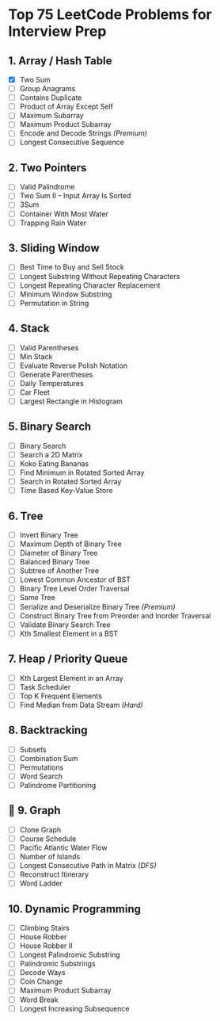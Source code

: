 # Top 75 LeetCode Problems for Interview Prep

## 1. Array / Hash Table
- [x] Two Sum  
- [ ] Group Anagrams  
- [ ] Contains Duplicate  
- [ ] Product of Array Except Self  
- [ ] Maximum Subarray  
- [ ] Maximum Product Subarray  
- [ ] Encode and Decode Strings *(Premium)*  
- [ ] Longest Consecutive Sequence  

## 2. Two Pointers
- [ ] Valid Palindrome  
- [ ] Two Sum II – Input Array Is Sorted  
- [ ] 3Sum  
- [ ] Container With Most Water  
- [ ] Trapping Rain Water  

## 3. Sliding Window
- [ ] Best Time to Buy and Sell Stock  
- [ ] Longest Substring Without Repeating Characters  
- [ ] Longest Repeating Character Replacement  
- [ ] Minimum Window Substring  
- [ ] Permutation in String  

## 4. Stack
- [ ] Valid Parentheses  
- [ ] Min Stack  
- [ ] Evaluate Reverse Polish Notation  
- [ ] Generate Parentheses  
- [ ] Daily Temperatures  
- [ ] Car Fleet  
- [ ] Largest Rectangle in Histogram  

## 5. Binary Search
- [ ] Binary Search  
- [ ] Search a 2D Matrix  
- [ ] Koko Eating Bananas  
- [ ] Find Minimum in Rotated Sorted Array  
- [ ] Search in Rotated Sorted Array  
- [ ] Time Based Key-Value Store  

## 6. Tree
- [ ] Invert Binary Tree  
- [ ] Maximum Depth of Binary Tree  
- [ ] Diameter of Binary Tree  
- [ ] Balanced Binary Tree  
- [ ] Subtree of Another Tree  
- [ ] Lowest Common Ancestor of BST  
- [ ] Binary Tree Level Order Traversal  
- [ ] Same Tree  
- [ ] Serialize and Deserialize Binary Tree *(Premium)*  
- [ ] Construct Binary Tree from Preorder and Inorder Traversal  
- [ ] Validate Binary Search Tree  
- [ ] Kth Smallest Element in a BST  

## 7. Heap / Priority Queue
- [ ] Kth Largest Element in an Array  
- [ ] Task Scheduler  
- [ ] Top K Frequent Elements  
- [ ] Find Median from Data Stream *(Hard)*  

## 8. Backtracking
- [ ] Subsets  
- [ ] Combination Sum  
- [ ] Permutations  
- [ ] Word Search  
- [ ] Palindrome Partitioning  

## 🧩 9. Graph
- [ ] Clone Graph  
- [ ] Course Schedule  
- [ ] Pacific Atlantic Water Flow  
- [ ] Number of Islands  
- [ ] Longest Consecutive Path in Matrix *(DFS)*  
- [ ] Reconstruct Itinerary  
- [ ] Word Ladder  

## 10. Dynamic Programming
- [ ] Climbing Stairs  
- [ ] House Robber  
- [ ] House Robber II  
- [ ] Longest Palindromic Substring  
- [ ] Palindromic Substrings  
- [ ] Decode Ways  
- [ ] Coin Change  
- [ ] Maximum Product Subarray  
- [ ] Word Break  
- [ ] Longest Increasing Subsequence  
